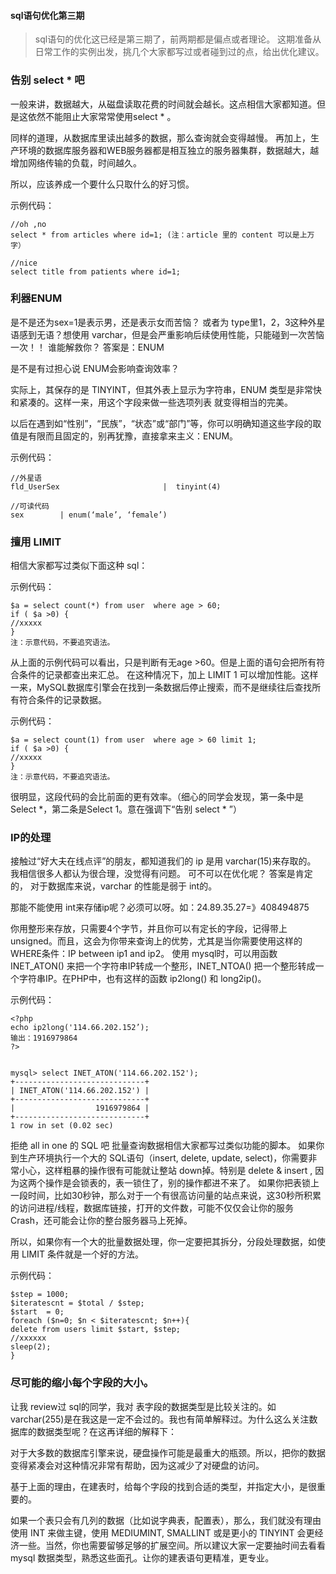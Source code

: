 #### sql语句优化第三期 ###

> sql语句的优化这已经是第三期了，前两期都是偏点或者理论。 这期准备从日常工作的实例出发，挑几个大家都写过或者碰到过的点，给出优化建议。 

### 告别 select * 吧

一般来讲，数据越大，从磁盘读取花费的时间就会越长。这点相信大家都知道。但是这依然不能阻止大家常常使用select * 。

同样的道理，从数据库里读出越多的数据，那么查询就会变得越慢。 再加上，生产环境的数据库服务器和WEB服务器都是相互独立的服务器集群，数据越大，越增加网络传输的负载，时间越久。

所以，应该养成一个要什么只取什么的好习惯。
 
示例代码：

```
//oh ,no
select * from articles where id=1; (注：article 里的 content 可以是上万字）

//nice 
select title from patients where id=1;
```

### 利器ENUM

是不是还为sex=1是表示男，还是表示女而苦恼？ 或者为 type里1，2，3这种外星语感到无语？想使用 varchar，但是会严重影响后续使用性能，只能碰到一次苦恼一次！！   谁能解救你？ 答案是：ENUM

是不是有过担心说 ENUM会影响查询效率？

实际上，其保存的是 TINYINT，但其外表上显示为字符串，ENUM 类型是非常快和紧凑的。这样一来，用这个字段来做一些选项列表 就变得相当的完美。 

以后在遇到如“性别”，“民族”，“状态”或“部门”等，你可以明确知道这些字段的取值是有限而且固定的，别再犹豫，直接拿来主义：ENUM。

示例代码：
```
//外星语
fld_UserSex                       |  tinyint(4)   

//可读代码
sex        | enum(‘male’, ‘female’) 
```

### 擅用 LIMIT

相信大家都写过类似下面这种 sql：

示例代码：

```
$a = select count(*) from user  where age > 60;
if ( $a >0) {
//xxxxx
}
注：示意代码，不要追究语法。
```

从上面的示例代码可以看出，只是判断有无age >60。但是上面的语句会把所有符合条件的记录都查出来汇总。
在这种情况下，加上 LIMIT 1 可以增加性能。这样一来，MySQL数据库引擎会在找到一条数据后停止搜索，而不是继续往后查找所有符合条件的记录数据。 

示例代码：

```
$a = select count(1) from user  where age > 60 limit 1;
if ( $a >0) {
//xxxxx
}
注：示意代码，不要追究语法。
```

很明显，这段代码的会比前面的更有效率。（细心的同学会发现，第一条中是Select *，第二条是Select 1。意在强调下“告别 select * ”） 


### IP的处理 

接触过“好大夫在线点评”的朋友，都知道我们的 ip 是用 varchar(15)来存取的。 我相信很多人都认为很合理，没觉得有问题。 可不可以在优化呢？ 答案是肯定的， 对于数据库来说，varchar 的性能是弱于 int的。

那能不能使用 int来存储ip呢？必须可以呀。如：24.89.35.27=》408494875

你用整形来存放，只需要4个字节，并且你可以有定长的字段，记得带上unsigned。而且，这会为你带来查询上的优势，尤其是当你需要使用这样的WHERE条件：IP between ip1 and ip2。 
使用 mysql时，可以用函数 INET_ATON() 来把一个字符串IP转成一个整形，INET_NTOA() 把一个整形转成一个字符串IP。在PHP中，也有这样的函数 ip2long() 和 long2ip()。

示例代码：

``` 
<?php
echo ip2long('114.66.202.152’);
输出：1916979864
?>


mysql> select INET_ATON('114.66.202.152');
+-----------------------------+
| INET_ATON('114.66.202.152') |
+-----------------------------+
|                  1916979864 |
+-----------------------------+
1 row in set (0.02 sec)
```


拒绝 all in one 的 SQL 吧
批量查询数据相信大家都写过类似功能的脚本。
如果你到生产环境执行一个大的 SQL语句（insert, delete, update, select)，你需要非常小心，这样粗暴的操作很有可能就让整站 down掉。特别是 delete & insert , 因为这两个操作是会锁表的，表一锁住了，别的操作都进不来了。 
如果你把表锁上一段时间，比如30秒钟，那么对于一个有很高访问量的站点来说，这30秒所积累的访问进程/线程，数据库链接，打开的文件数，可能不仅仅会让你的服务Crash，还可能会让你的整台服务器马上死掉。 

所以，如果你有一个大的批量数据处理，你一定要把其拆分，分段处理数据，如使用 LIMIT 条件就是一个好的方法。

示例代码：

```
$step = 1000;
$iteratescnt = $total / $step;
$start  = 0;
foreach ($n=0; $n < $iteratescnt; $n++){
delete from users limit $start, $step;
//xxxxxx
sleep(2);
}
```


### 尽可能的缩小每个字段的大小。
让我 review过 sql的同学，我对 表字段的数据类型是比较关注的。如varchar(255)是在我这是一定不会过的。我也有简单解释过。为什么这么关注数据库的数据类型呢？在这再详细的解释下：

对于大多数的数据库引擎来说，硬盘操作可能是最重大的瓶颈。所以，把你的数据变得紧凑会对这种情况非常有帮助，因为这减少了对硬盘的访问。
 
基于上面的理由，在建表时，给每个字段的找到合适的类型，并指定大小，是很重要的。

如果一个表只会有几列的数据（比如说字典表，配置表），那么，我们就没有理由使用 INT 来做主键，使用 MEDIUMINT, SMALLINT 或是更小的 TINYINT 会更经济一些。当然，你也需要留够足够的扩展空间。所以建议大家一定要抽时间去看看 mysql 数据类型，熟悉这些面孔。让你的建表语句更精准，更专业。
